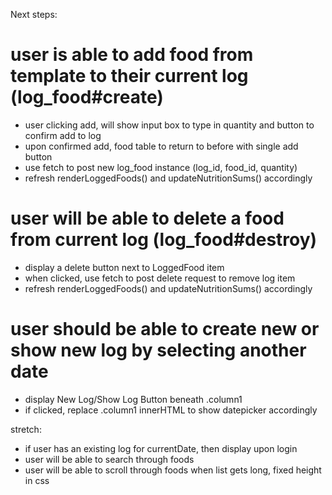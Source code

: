 Next steps:
# user is able to add food from template to their current log (log_food#create)
 - user clicking add, will show input box to type in quantity and button to confirm add to log
 - upon confirmed add, food table to return to before with single add button
 - use fetch to post new log_food instance (log_id, food_id, quantity)
 - refresh renderLoggedFoods() and updateNutritionSums() accordingly

# user will be able to delete a food from current log (log_food#destroy)
 - display a delete button next to LoggedFood item
 - when clicked, use fetch to post delete request to remove log item
 - refresh renderLoggedFoods() and updateNutritionSums() accordingly

# user should be able to create new or show new log by selecting another date
 - display New Log/Show Log Button beneath .column1
 - if clicked, replace .column1 innerHTML to show datepicker accordingly

stretch:
- if user has an existing log for currentDate, then display upon login
- user will be able to search through foods
- user will be able to scroll through foods when list gets long, fixed height in css
